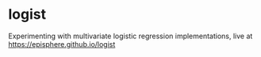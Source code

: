 # logist
Experimenting with multivariate logistic regression implementations, live at https://episphere.github.io/logist
